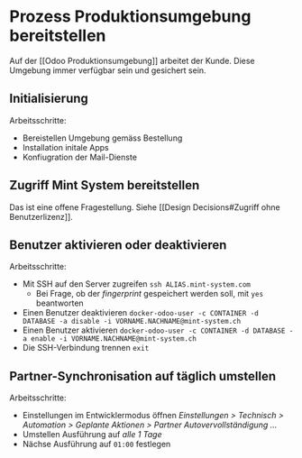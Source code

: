 # Prozess Produktionsumgebung bereitstellen

Auf der [[Odoo Produktionsumgebung]] arbeitet der Kunde. Diese Umgebung immer verfügbar sein und gesichert sein.

## Initialisierung

Arbeitsschritte:
* Bereistellen Umgebung gemäss Bestellung
* Installation initale Apps
* Konfiugration der Mail-Dienste

## Zugriff Mint System bereitstellen

Das ist eine offene Fragestellung. Siehe [[Design Decisions#Zugriff ohne Benutzerlizenz]].

## Benutzer aktivieren oder deaktivieren

Arbeitsschritte:
* Mit SSH auf den Server zugreifen `ssh ALIAS.mint-system.com`
	* Bei Frage, ob der *fingerprint* gespeichert werden soll, mit `yes` beantworten
* Einen Benutzer deaktivieren `docker-odoo-user -c CONTAINER -d DATABASE -a disable -i VORNAME.NACHNAME@mint-system.ch`
* Einen Benutzer aktivieren `docker-odoo-user -c CONTAINER -d DATABASE -a enable -i VORNAME.NACHNAME@mint-system.ch`
* Die SSH-Verbindung trennen `exit`

## Partner-Synchronisation auf täglich umstellen

Arbeitsschritte:
* Einstellungen im Entwicklermodus öffnen *Einstellungen > Technisch > Automation > Geplante Aktionen > Partner Autovervollständigung ...*
* Umstellen Ausführung auf *alle 1 Tage*
* Nächse Ausführung auf `01:00` festlegen